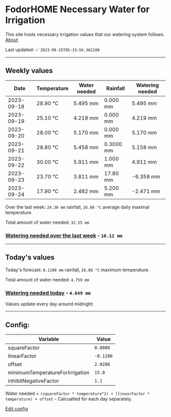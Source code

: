 # FodorHOME Necessary Water for Irrigation

This site hosts necessary irrigation values that our watering system follows. [About](https://github.com/redyau/irrigation)

Last updated: ✅ `2023-09-25T05:33:56.362100`

---

## Weekly values

| Date | Temperature | Water needed | Rainfall | Watering needed |
|-----|-----|-----|-----|-----|
| 2023-09-18 | 28.90 °C | 5.495 mm | 0.000 mm | 5.495 mm |
| 2023-09-19 | 25.10 °C | 4.219 mm | 0.000 mm | 4.219 mm |
| 2023-09-20 | 28.00 °C | 5.170 mm | 0.000 mm | 5.170 mm |
| 2023-09-21 | 28.80 °C | 5.458 mm | 0.3000 mm | 5.158 mm |
| 2023-09-22 | 30.00 °C | 5.911 mm | 1.000 mm | 4.911 mm |
| 2023-09-23 | 23.70 °C | 3.811 mm | 17.80 mm | -6.358 mm |
| 2023-09-24 | 17.90 °C | 2.482 mm | 5.200 mm | -2.471 mm |


Over the last week: `24.30 mm` rainfall, `26.06 °C` average daily maximal temperature.

Total amount of water needed: `32.55 mm`

### [Watering needed over the last week](lastweek.txt) - `16.12 mm`

---

## Today's values

Today's forecast: `0.1100 mm` rainfall, `26.80 °C` maximum temperature.

Total amount of water needed: `4.759 mm`

### [Watering needed today](today.txt) - `4.649 mm`

Values update every day around midnight.

---

## Config:

| Variable | Value |
|-----|-----|
| squareFactor | `0.0086` |
| linearFactor | `-0.1286` |
| offset | `2.0286` |
| minimumTemperatureForIrrigation | `15.0` |
| inhibitNegativeFactor | `1.1` |

Water needed = `(squareFactor * temperature^2) + (linearFactor * temperature) + offset` - Calcualted for each day separately.

[Edit config](https://github.com/RedyAu/irrigation/edit/main/config.json)
